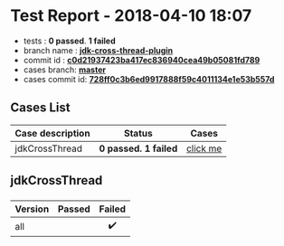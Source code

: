 # Test Report - 2018-04-10 18:07

- tests  : **0 passed**. **1 failed**
- branch name : **[jdk-cross-thread-plugin](https://github.com/apache/incubator-skywalking/tree/jdk-cross-thread-plugin)**
- commit id : **[c0d21937423ba417ec836940cea49b05081fd789](https://github.com/apache/incubator-skywalking/commit/c0d21937423ba417ec836940cea49b05081fd789)**
- cases branch: **[master](https://github.com/SkywalkingTest/skywalking-autotest-scenarios/tree/master)**
- cases commit id: **[728ff0c3b6ed9917888f59c4011134e1e53b557d](https://github.com/SkywalkingTest/skywalking-autotest-scenarios/commit/728ff0c3b6ed9917888f59c4011134e1e53b557d)**

## Cases List

| Case description | Status | Cases|
|:-----|:-----:|:-----:|
|jdkCrossThread| **0 passed. 1 failed**| [click me](#jdkcrossthread) |

## jdkCrossThread

### 
|  Version     | Passed | Failed|
|:------------- |:-------:|:-----:|
| all  | |:heavy_check_mark:|

